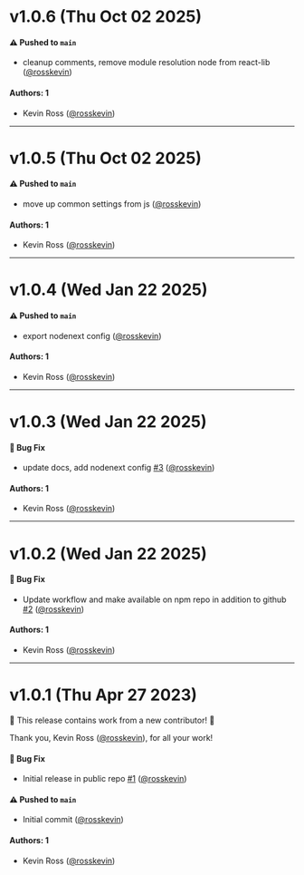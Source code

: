 # v1.0.6 (Thu Oct 02 2025)

#### ⚠️ Pushed to `main`

- cleanup comments, remove module resolution node from react-lib ([@rosskevin](https://github.com/rosskevin))

#### Authors: 1

- Kevin Ross ([@rosskevin](https://github.com/rosskevin))

---

# v1.0.5 (Thu Oct 02 2025)

#### ⚠️ Pushed to `main`

- move up common settings from js ([@rosskevin](https://github.com/rosskevin))

#### Authors: 1

- Kevin Ross ([@rosskevin](https://github.com/rosskevin))

---

# v1.0.4 (Wed Jan 22 2025)

#### ⚠️ Pushed to `main`

- export nodenext config ([@rosskevin](https://github.com/rosskevin))

#### Authors: 1

- Kevin Ross ([@rosskevin](https://github.com/rosskevin))

---

# v1.0.3 (Wed Jan 22 2025)

#### 🐛 Bug Fix

- update docs, add nodenext config [#3](https://github.com/alienfast/tsconfig/pull/3) ([@rosskevin](https://github.com/rosskevin))

#### Authors: 1

- Kevin Ross ([@rosskevin](https://github.com/rosskevin))

---

# v1.0.2 (Wed Jan 22 2025)

#### 🐛 Bug Fix

- Update workflow and make available on npm repo in addition to github [#2](https://github.com/alienfast/tsconfig/pull/2) ([@rosskevin](https://github.com/rosskevin))

#### Authors: 1

- Kevin Ross ([@rosskevin](https://github.com/rosskevin))

---

# v1.0.1 (Thu Apr 27 2023)

:tada: This release contains work from a new contributor! :tada:

Thank you, Kevin Ross ([@rosskevin](https://github.com/rosskevin)), for all your work!

#### 🐛 Bug Fix

- Initial release in public repo [#1](https://github.com/alienfast/tsconfig/pull/1) ([@rosskevin](https://github.com/rosskevin))

#### ⚠️ Pushed to `main`

- Initial commit ([@rosskevin](https://github.com/rosskevin))

#### Authors: 1

- Kevin Ross ([@rosskevin](https://github.com/rosskevin))
